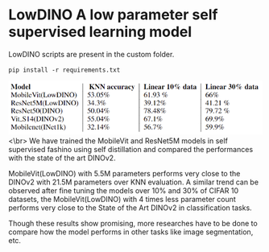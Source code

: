 # LowDINO A low parameter self supervised learning model

LowDINO scripts are present in the custom folder.

```
pip install -r requirements.txt
```

![alt model eval](./images/models_eval.png)
<\br>
We have trained the MobileVit and ResNet5M models in self supervised fashino using self distillation and compared the performances with the state of the art DINOv2.

MobileVit(LowDINO) with 5.5M parameters performs very close to the DINOv2 with 21.5M parameters over KNN evaluation. A similar trend can be observed after fine tuning the models over 10% and 30% of CIFAR 10 datasets, the MobileVit(LowDINO) with 4 times less parameter count performs very close to the State of the Art DINOv2 in classification tasks.

Though these results show promising, more researches have to be done to compare how the model performs in other tasks like image segmentation, etc.
